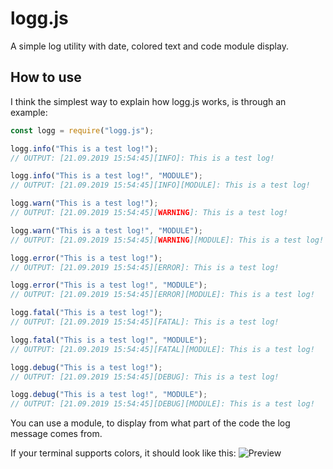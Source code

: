 # logg.js
A simple log utility with date, colored text and code module display.

## How to use
I think the simplest way to explain how logg.js works, is through an example:
```javascript
const logg = require("logg.js");

logg.info("This is a test log!");
// OUTPUT: [21.09.2019 15:54:45][INFO]: This is a test log!

logg.info("This is a test log!", "MODULE");
// OUTPUT: [21.09.2019 15:54:45][INFO][MODULE]: This is a test log!

logg.warn("This is a test log!");
// OUTPUT: [21.09.2019 15:54:45][WARNING]: This is a test log!

logg.warn("This is a test log!", "MODULE");
// OUTPUT: [21.09.2019 15:54:45][WARNING][MODULE]: This is a test log!

logg.error("This is a test log!");
// OUTPUT: [21.09.2019 15:54:45][ERROR]: This is a test log!

logg.error("This is a test log!", "MODULE");
// OUTPUT: [21.09.2019 15:54:45][ERROR][MODULE]: This is a test log!

logg.fatal("This is a test log!");
// OUTPUT: [21.09.2019 15:54:45][FATAL]: This is a test log!

logg.fatal("This is a test log!", "MODULE");
// OUTPUT: [21.09.2019 15:54:45][FATAL][MODULE]: This is a test log!

logg.debug("This is a test log!");
// OUTPUT: [21.09.2019 15:54:45][DEBUG]: This is a test log!

logg.debug("This is a test log!", "MODULE");
// OUTPUT: [21.09.2019 15:54:45][DEBUG][MODULE]: This is a test log!
```
You can use a module, to display from what part of the code the log message comes from.

If your terminal supports colors, it should look like this:
![Preview](preview)

<!--- Image Asset Links --->
[preview]: https://crugg.de/cdn/logg.js/assets/preview.png